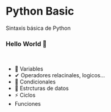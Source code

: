 # Python Basic
Sintaxis básica de Python

### Hello World 👋 

<div>
  
<br />
<p>

- 💱 Variables
-  ✔ Operadores relacinales, logicos...
- 👯 Condicionales
- 💬 Estrcturas de datos
- ⚡ Ciclos
-   Funciones

</h4>
</div>
